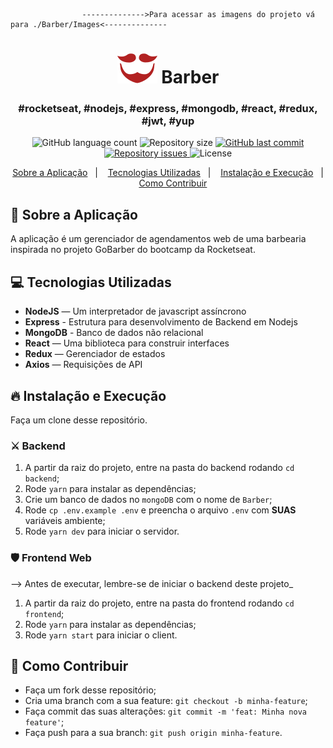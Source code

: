                     -------------->Para acessar as imagens do projeto vá para ./Barber/Images<--------------
<h1 align="center">
    <img src="./Barber/Frontend/src/assets/logo-purple.svg" alt="barber"/>
     Barber
 </h1>
              
<h3 align="center">
  #rocketseat, #nodejs, #express, #mongodb, #react, #redux, #jwt, #yup
</h3>

<p align="center">
  <img alt="GitHub language count" src="https://img.shields.io/github/languages/count/deilsonmartins/Barber">

  <img alt="Repository size" src="https://img.shields.io/github/repo-size/deilsonmartins/Barber">

  <a href="https://github.com/deilsonmartins/Barber/commits/master">
    <img alt="GitHub last commit" src="https://img.shields.io/github/last-commit/deilsonmartins/Barber">
  </a>

  <a href="https://github.com/deilsonmartins/Barber/issues">
    <img alt="Repository issues" src="https://img.shields.io/github/issues/deilsonmartins/Barber">
  </a>

  <img alt="License" src="https://img.shields.io/badge/license-MIT-brightgreen">
</p>

<p align="center">
  <a href="#-sobre-a-aplicação">Sobre a Aplicação</a>&nbsp;&nbsp;&nbsp;|&nbsp;&nbsp;&nbsp;
  <a href="#-tecnologias-utilizadas">Tecnologias Utilizadas</a>&nbsp;&nbsp;&nbsp;|&nbsp;&nbsp;&nbsp;
  <a href="#-instalação-e-execução"> Instalação e Execução</a>&nbsp;&nbsp;&nbsp;|&nbsp;&nbsp;&nbsp;
   <a href="#-como-contribuir">Como Contribuir</a>
</p>

## 🚀 Sobre a Aplicação

A aplicação é um gerenciador de agendamentos web de uma barbearia inspirada no projeto GoBarber do bootcamp da Rocketseat.

## 💻 Tecnologias Utilizadas
- **NodeJS** — Um interpretador de javascript assíncrono
- **Express** - Estrutura para desenvolvimento de Backend em Nodejs
- **MongoDB** - Banco de dados não relacional
- **React** — Uma biblioteca para construir interfaces
- **Redux** — Gerenciador de estados
- **Axios** — Requisições de API

## 🔥 Instalação e Execução

Faça um clone desse repositório.

### ⚔️ Backend

1. A partir da raiz do projeto, entre na pasta do backend rodando `cd backend`;
2. Rode `yarn` para instalar as dependências;
3. Crie um banco de dados no `mongoDB` com o nome de `Barber`;
4. Rode `cp .env.example .env` e preencha o arquivo `.env` com **SUAS** variáveis ambiente;
5. Rode `yarn dev` para iniciar o servidor.

### 🛡 Frontend Web

--> Antes de executar, lembre-se de iniciar o backend deste projeto_

1. A partir da raiz do projeto, entre na pasta do frontend rodando `cd frontend`;
2. Rode `yarn` para instalar as dependências;
3. Rode `yarn start` para iniciar o client.


## 🤔 Como Contribuir

- Faça um fork desse repositório;
- Cria uma branch com a sua feature: `git checkout -b minha-feature`;
- Faça commit das suas alterações: `git commit -m 'feat: Minha nova feature'`;
- Faça push para a sua branch: `git push origin minha-feature`.
